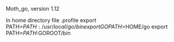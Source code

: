Moth_go, version 1.12



In home directory file .profile
export PATH=$PATH:/usr/local/go/bin
export GOPATH=$HOME/go
export PATH=$PATH:$GOROOT/bin